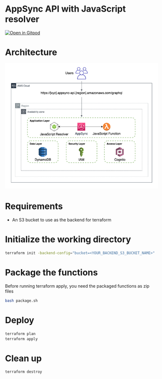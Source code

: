 # AppSync API with JavaScript resolver

[![Open in Gitpod](https://gitpod.io/button/open-in-gitpod.svg)](https://gitpod.io/#https://github.com/kavichu/aws-appsync-terraform.git)

# Architecture

![AppSync](images/architecture.png)

# Requirements

- An S3 bucket to use as the backend for terraform

# Initialize the working directory

```sh
terraform init -backend-config="bucket=<YOUR_BACKEND_S3_BUCKET_NAME>"
```

# Package the functions

Before running terraform apply, you need the packaged functions as zip files

```sh
bash package.sh
```

# Deploy

```sh
terraform plan
terraform apply
```

# Clean up

```sh
terraform destroy
```
